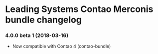 Leading Systems Contao Merconis bundle changelog
===========================================

### 4.0.0 beta 1 (2018-03-16)

 * Now compatible with Contao 4 (contao-bundle)